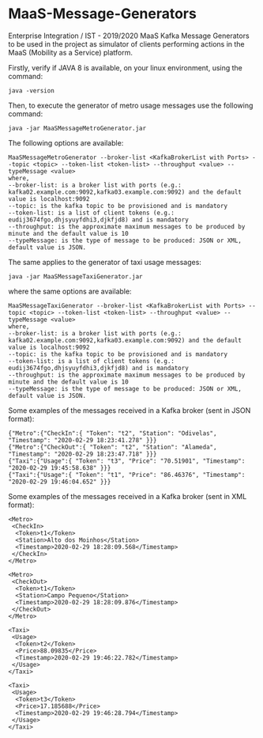 # MaaS-Message-Generators
Enterprise Integration / IST - 2019/2020 MaaS Kafka Message Generators to be used in the project as simulator of clients performing actions in the MaaS (Mobility as a Service) platform.

Firstly, verify if JAVA 8 is available, on your linux environment, using the command: 

    java -version

Then, to execute the generator of metro usage messages use the following command:

    java -jar MaaSMessageMetroGenerator.jar

The following options are available:
```
MaaSMessageMetroGenerator --broker-list <KafkaBrokerList with Ports> --topic <topic> --token-list <token-list> --throughput <value> --typeMessage <value>
where, 
--broker-list: is a broker list with ports (e.g.: kafka02.example.com:9092,kafka03.example.com:9092) and the default value is localhost:9092
--topic: is the kafka topic to be provisioned and is mandatory
--token-list: is a list of client tokens (e.g.: eudij3674fgo,dhjsyuyfdhi3,djkfjd8) and is mandatory
--throughput: is the approximate maximum messages to be produced by minute and the default value is 10
--typeMessage: is the type of message to be produced: JSON or XML, default value is JSON.
```

The same applies to the generator of taxi usage messages:
```
java -jar MaaSMessageTaxiGenerator.jar
```    
where the same options are available:
```
MaaSMessageTaxiGenerator --broker-list <KafkaBrokerList with Ports> --topic <topic> --token-list <token-list> --throughput <value> --typeMessage <value>
where, 
--broker-list: is a broker list with ports (e.g.: kafka02.example.com:9092,kafka03.example.com:9092) and the default value is localhost:9092
--topic: is the kafka topic to be provisioned and is mandatory
--token-list: is a list of client tokens (e.g.: eudij3674fgo,dhjsyuyfdhi3,djkfjd8) and is mandatory
--throughput: is the approximate maximum messages to be produced by minute and the default value is 10
--typeMessage: is the type of message to be produced: JSON or XML, default value is JSON.
```

Some examples of the messages received in a Kafka broker (sent in JSON format):
```
{"Metro":{"CheckIn":{ "Token": "t2", "Station": "Odivelas", "Timestamp": "2020-02-29 18:23:41.278" }}}
{"Metro":{"CheckOut":{ "Token": "t2", "Station": "Alameda", "Timestamp": "2020-02-29 18:23:47.718" }}}
{"Taxi":{"Usage":{ "Token": "t3", "Price": "70.51901", "Timestamp": "2020-02-29 19:45:58.638" }}}
{"Taxi":{"Usage":{ "Token": "t1", "Price": "86.46376", "Timestamp": "2020-02-29 19:46:04.652" }}}
```

Some examples of the messages received in a Kafka broker (sent in XML format):
```
<Metro>
 <CheckIn>
  <Token>t1</Token>
  <Station>Alto dos Moinhos</Station>
  <Timestamp>2020-02-29 18:28:09.568</Timestamp>
 </CheckIn>
</Metro>

<Metro>
 <CheckOut>
  <Token>t1</Token>
  <Station>Campo Pequeno</Station>
  <Timestamp>2020-02-29 18:28:09.876</Timestamp>
 </CheckOut>
</Metro>

<Taxi>
 <Usage>
  <Token>t2</Token>
  <Price>88.09835</Price>
  <Timestamp>2020-02-29 19:46:22.782</Timestamp>
 </Usage>
</Taxi>

<Taxi>
 <Usage>
  <Token>t3</Token>
  <Price>17.185688</Price>
  <Timestamp>2020-02-29 19:46:28.794</Timestamp>
 </Usage>
</Taxi>
```
